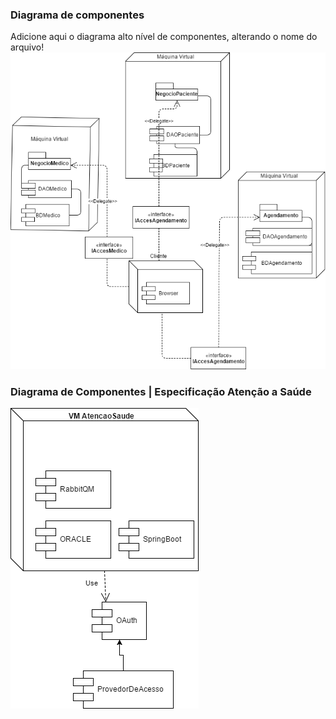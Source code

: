 ### Diagrama de componentes
Adicione aqui o diagrama alto nível de componentes, alterando o nome do arquivo!
<img src="Complemento_diagrama_componentes.png"/>

### Diagrama de Componentes | Especificação Atenção a Saúde
<img src="componente_atencaoasaude.png"/>
